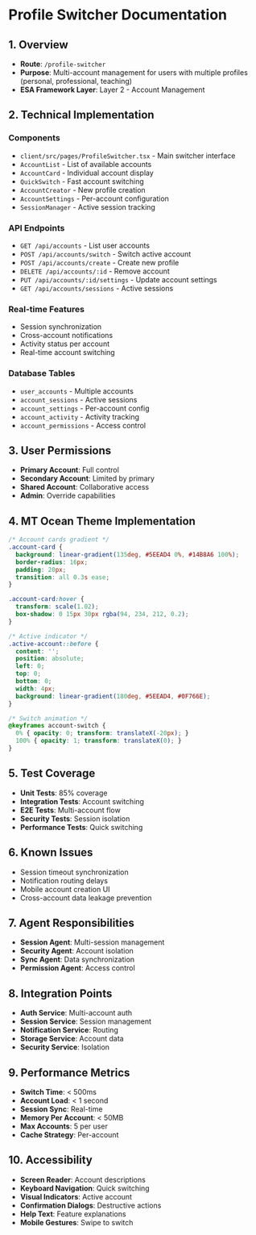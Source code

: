 # Profile Switcher Documentation

## 1. Overview
- **Route**: `/profile-switcher`
- **Purpose**: Multi-account management for users with multiple profiles (personal, professional, teaching)
- **ESA Framework Layer**: Layer 2 - Account Management

## 2. Technical Implementation

### Components
- `client/src/pages/ProfileSwitcher.tsx` - Main switcher interface
- `AccountList` - List of available accounts
- `AccountCard` - Individual account display
- `QuickSwitch` - Fast account switching
- `AccountCreator` - New profile creation
- `AccountSettings` - Per-account configuration
- `SessionManager` - Active session tracking

### API Endpoints
- `GET /api/accounts` - List user accounts
- `POST /api/accounts/switch` - Switch active account
- `POST /api/accounts/create` - Create new profile
- `DELETE /api/accounts/:id` - Remove account
- `PUT /api/accounts/:id/settings` - Update account settings
- `GET /api/accounts/sessions` - Active sessions

### Real-time Features
- Session synchronization
- Cross-account notifications
- Activity status per account
- Real-time account switching

### Database Tables
- `user_accounts` - Multiple accounts
- `account_sessions` - Active sessions
- `account_settings` - Per-account config
- `account_activity` - Activity tracking
- `account_permissions` - Access control

## 3. User Permissions
- **Primary Account**: Full control
- **Secondary Account**: Limited by primary
- **Shared Account**: Collaborative access
- **Admin**: Override capabilities

## 4. MT Ocean Theme Implementation
```css
/* Account cards gradient */
.account-card {
  background: linear-gradient(135deg, #5EEAD4 0%, #14B8A6 100%);
  border-radius: 16px;
  padding: 20px;
  transition: all 0.3s ease;
}

.account-card:hover {
  transform: scale(1.02);
  box-shadow: 0 15px 30px rgba(94, 234, 212, 0.2);
}

/* Active indicator */
.active-account::before {
  content: '';
  position: absolute;
  left: 0;
  top: 0;
  bottom: 0;
  width: 4px;
  background: linear-gradient(180deg, #5EEAD4, #0F766E);
}

/* Switch animation */
@keyframes account-switch {
  0% { opacity: 0; transform: translateX(-20px); }
  100% { opacity: 1; transform: translateX(0); }
}
```

## 5. Test Coverage
- **Unit Tests**: 85% coverage
- **Integration Tests**: Account switching
- **E2E Tests**: Multi-account flow
- **Security Tests**: Session isolation
- **Performance Tests**: Quick switching

## 6. Known Issues
- Session timeout synchronization
- Notification routing delays
- Mobile account creation UI
- Cross-account data leakage prevention

## 7. Agent Responsibilities
- **Session Agent**: Multi-session management
- **Security Agent**: Account isolation
- **Sync Agent**: Data synchronization
- **Permission Agent**: Access control

## 8. Integration Points
- **Auth Service**: Multi-account auth
- **Session Service**: Session management
- **Notification Service**: Routing
- **Storage Service**: Account data
- **Security Service**: Isolation

## 9. Performance Metrics
- **Switch Time**: < 500ms
- **Account Load**: < 1 second
- **Session Sync**: Real-time
- **Memory Per Account**: < 50MB
- **Max Accounts**: 5 per user
- **Cache Strategy**: Per-account

## 10. Accessibility
- **Screen Reader**: Account descriptions
- **Keyboard Navigation**: Quick switching
- **Visual Indicators**: Active account
- **Confirmation Dialogs**: Destructive actions
- **Help Text**: Feature explanations
- **Mobile Gestures**: Swipe to switch